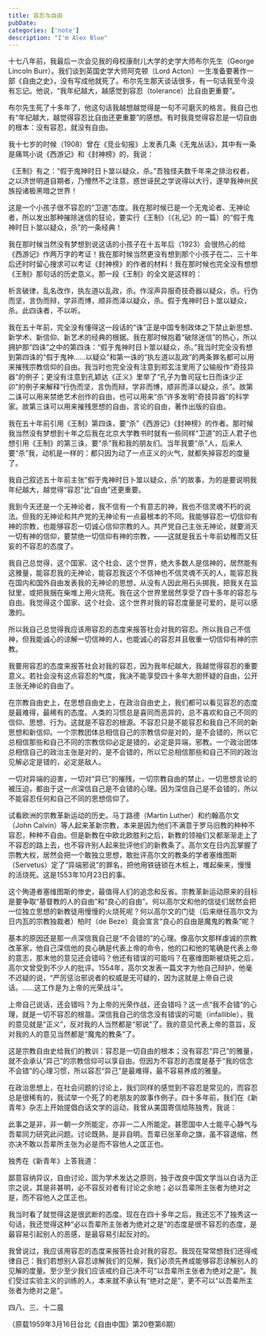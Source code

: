 ```yaml
---
title: 容忍与自由
pubDate: 
categories: ['note']
description: "I'm Alex Blue"
---
```


十七八年前，我最后一次会见我的母校康耐儿大学的史学大师布尔先生（George Lincoln Burr）。我们谈到英国史学大师阿克顿（Lord Acton）一生准备要著作一部《自由之史》，没有写成他就死了。布尔先生那天谈话很多，有一句话我至今没有忘记。他说，“我年纪越大，越感觉到容忍（tolerance）比自由更重要”。

布尔先生死了十多年了，他这句话我越想越觉得是一句不可磨灭的格言。我自己也有“年纪越大，越觉得容忍比自由还更重要”的感想。有时我竟觉得容忍是一切自由的根本：没有容忍，就没有自由。

我十七岁的时候（1908）曾在《竞业旬报》上发表几条《无鬼丛话》，其中有一条是痛骂小说《西游记》和《封神榜》的，我说：

《王制》有之：“假于鬼神时日卜筮以疑众，杀。”吾独怪夫数千年来之排治权者，之以济世明道自期者，乃懵然不之注意，惑世诬民之学说得以大行，遂举我神州民族投诸极黑暗之世界！

这是一个小孩子很不容忍的“卫道”态度。我在那时候已是一个无鬼论者、无神论者，所以发出那种摧除迷信的狂论，要实行《王制》（《礼记》的一篇）的“假于鬼神时日卜筮以疑众，杀”的一条经典！

我在那时候当然没有梦想到说这话的小孩子在十五年后（1923）会很热心的给《西游记》作两万字的考证！我在那时候当然更没有想到那个小孩子在二、三十年后还时时留心搜求可以考证《封神榜》的作者的材料！我在那时候也完全没有想想《王制》那句话的历史意义。那一段《王制》的全文是这样的：

析言破律，乱名改作，执左道以乱政，杀。作淫声异服奇技奇器以疑众，杀。行伪而坚，言伪而辩，学非而博，顺非而泽以疑众，杀。假于鬼神时日卜筮以疑众，杀。此四诛者，不以听。

我在五十年前，完全没有懂得这一段话的“诛”正是中国专制政体之下禁止新思想、新学术、新信仰、新艺术的经典的根据。我在那时候抱着“破除迷信”的热心，所以拥护那“四诛”之中的第四诛：“假于鬼神时日卜筮以疑众，杀。”我当时完全没有想到第四诛的“假于鬼神……以疑众”和第一诛的“执左道以乱政”的两条罪名都可以用来摧残宗教信仰的自由。我当时也完全没有注意到郑玄注里用了公输般作“奇技异器”的例子；更没有注意到孔颖达《正义》里举了“孔子为鲁司寇七日而诛少正卯”的例子来解释“行伪而坚，言伪而辩，学非而博，顺非而泽以疑众，杀”。故第二诛可以用来禁绝艺术创作的自由，也可以用来“杀”许多发明“奇技异器”的科学家。故第三诛可以用来摧残思想的自由，言论的自由，著作出版的自由。

我在五十年前引用《王制》第四诛，要“杀”《西游记》《封神榜》的作者。那时候我当然没有梦想到十年之后我在北京大学教书时就有一些同样“卫道”的正人君子也想引用《王制》的第三诛，要“杀”我和我的朋友们。当年我要“杀”人，后来人要“杀”我，动机是一样的：都只因为动了一点正义的火气，就都失掉容忍的度量了。

我自己叙述五十年前主张“假于鬼神时日卜筮以疑众，杀”的故事，为的是要说明我年纪越大，越觉得“容忍”比“自由”还更重要。

我到今天还是一个无神论者，我不信有一个有意志的神，我也不信灵魂不朽的说法。但我的无神论和共产党的无神论有一点最根本的不同。我能够容忍一切信仰有神的宗教，也能够容忍一切诚心信仰宗教的人。共产党自己主张无神论，就要消灭一切有神的信仰，要禁绝一切信仰有神的宗教，——这就是我五十年前幼稚而又狂妄的不容忍的态度了。

我自己总觉得，这个国家、这个社会、这个世界，绝大多数人是信神的，居然能有这雅量，能容忍我的无神论，能容忍我这个不信神也不信灵魂不灭的人，能容忍我在国内和国外自由发表我的无神论的思想，从没有人因此用石头掷我，把我关在监狱里，或把我捆在柴堆上用火烧死。我在这个世界里居然享受了四十多年的容忍与自由。我觉得这个国家、这个社会、这个世界对我的容忍度量是可爱的，是可以感激的。

所以我自己总觉得我应该用容忍的态度来报答社会对我的容忍。所以我自己不信神，但我能诚心的谅解一切信神的人，也能诚心的容忍并且敬重一切信仰有神的宗教。

我要用容忍的态度来报答社会对我的容忍，因为我年纪越大，我越觉得容忍的重要意义。若社会没有这点容忍的气度，我决不能享受四十多年大胆怀疑的自由，公开主张无神论的自由了。

在宗教自由史上，在思想自由史上，在政治自由史上，我们都可以看见容忍的态度是最难得，最稀有的态度。人类的习惯总是喜同而恶异的，总不喜欢和自己不同的信仰、思想、行为。这就是不容忍的根源。不容忍只是不能容忍和我自己不同的新思想和新信仰。一个宗教团体总相信自己的宗教信仰是对的，是不会错的，所以它总相信那些和自己不同的宗教信仰必定是错的，必定是异端，邪教。一个政治团体总相信自己的政治主张是对的，是不会错的，所以它总相信那些和自己不同的政治见解必定是错的，必定是敌人。

一切对异端的迫害，一切对“异已”的摧残，一切宗教自由的禁止，一切思想言论的被压迫，都由于这一点深信自己是不会错的心理。因为深信自己是不会错的，所以不能容忍任何和自己不同的思想信仰了。

试看欧洲的宗教革新运动的历史。马丁路德（Martin Luther）和约翰高尔文（John Calvin）等人起来革新宗教，本来是因为他们不满意于罗马旧教的种种不容忍，种种不自由。但是新教在中欧北欧胜利之后，新教的领袖们又都渐渐走上了不容忍的路上去，也不容许别人起来批评他们的新教条了。高尔文在日内瓦掌握了宗教大权，居然会把一个敢独立思想，敢批评高尔文的教条的学者塞维图斯（Servetus）定了“异端邪说”的罪名，把他用铁链锁在木桩上，堆起柴来，慢慢的活烧死。这是1553年10月23日的事。

这个殉道者塞维图斯的惨史，最值得人们的追念和反省。宗教革新运动原来的目标是要争取“基督教的人的自由”和“良心的自由”。何以高尔文和他的信徒们居然会把一位独立思想的新教徒用慢慢的火烧死呢？何以高尔文的门徒（后来继任高尔文为日内瓦的宗教独裁者）柏时（de Beze）竟会宣言“良心的自由是魔鬼的教条”呢？

基本的原因还是那一点深信我自己是“不会错的”的心理。像高尔文那样虔诚的宗教改革家，他自己深信他的良心确是代表上帝的命令，他的口和他的笔确是代表上帝的意志，那末他的意见还会错吗？他还有错误的可能吗？在塞维图斯被烧死之后，高尔文曾受到不少人的批评。1554年，高尔文发表一篇文字为他自己辩护，他毫不迟疑的说，“严厉惩治邪说者的权威是无可疑的，因为这就是上帝自己说话。……这工作是为上帝的光荣战斗”。

上帝自己说话，还会错吗？为上帝的光荣作战，还会错吗？这一点“我不会错”的心理，就是一切不容忍的根苗。深信我自己的信念没有错误的可能（infallible），我的意见就是“正义”，反对我的人当然都是“邪说”了。我的意见代表上帝的意旨，反对我的人的意见当然都是“魔鬼的教条”了。

这是宗教自由史给我们的教训：容忍是一切自由的根本；没有容忍“异己”的雅量，就不会承认“异己”的宗教信仰可以享自由。但因为不容忍的态度是基于“我的信念不会错”的心理习惯，所以容忍“异己”是最难得，最不容易养成的雅量。

在政治思想上，在社会问题的讨论上，我们同样的感觉到不容忍是常见的，而容忍总是很稀有的，我试举一个死了的老朋友的故事作例子。四十多年前，我们在《新青年》杂志上开始提倡白话文学的运动，我曾从美国寄信给陈独秀，我说：

此事之是非，非一朝一夕所能定，亦非一二人所能定。甚愿国中人士能平心静气与吾辈同力研究此问题。讨论既熟，是非自明。吾辈已张革命之旗，虽不容退缩，然亦决不敢以吾辈所主张为必是而不容他人之匡正也。

独秀在《新青年》上答我道：

鄙意容纳异议，自由讨论，固为学术发达之原则，独于改良中国文学当以白话为正宗之说，其是非甚明，必不容反对者有讨论之余地；必以吾辈所主张者为绝对之是，而不容他人之匡正也。

我当时看了就觉得这是很武断的态度。现在在四十多年之后，我还忘不了独秀这一句话，我还觉得这种“必以吾辈所主张者为绝对之是”的态度是很不容忍的态度，是最容易引起别人的恶感，是最容易引起反对的。

我曾说过，我应该用容忍的态度来报答社会对我的容忍。我现在常常想我们还得戒律自己：我们若想别人容忍谅解我们的见解，我们必须先养成能够容忍谅解别人的见解的度量。至少至少我们应该戒约自己决不可“以吾辈所主张者为绝对之是”。我们受过实验主义的训练的人，本来就不承认有“绝对之是”，更不可以“以吾辈所主张者为绝对之是”。

四八、三、十二晨

（原载1959年3月16日台北《自由中国》第20卷第6期）